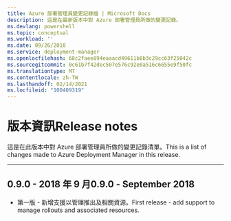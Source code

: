 ```yaml
---
title: Azure 部署管理員變更記錄檔 | Microsoft Docs
description: 這是在最新版本中對 Azure 部署管理員所做的變更記錄。
ms.devlang: powershell
ms.topic: conceptual
ms.workload: ''
ms.date: 09/26/2018
ms.service: deployment-manager
ms.openlocfilehash: 68c2faee894eaaacd49611b8b3c29cc63f25042c
ms.sourcegitcommit: 0c61b7f42dec507e576c92e0a516c6655e9f50fc
ms.translationtype: MT
ms.contentlocale: zh-TW
ms.lasthandoff: 02/14/2021
ms.locfileid: "100409319"
---
```

# <a name="release-notes"></a><span data-ttu-id="4fb36-103">版本資訊</span><span class="sxs-lookup"><span data-stu-id="4fb36-103">Release notes</span></span>

<span data-ttu-id="4fb36-104">這是在此版本中對 Azure 部署管理員所做的變更記錄清單。</span><span class="sxs-lookup"><span data-stu-id="4fb36-104">This is a list of changes made to Azure Deployment Manager in this release.</span></span>

---
## <a name="090---september-2018"></a><span data-ttu-id="4fb36-105">0.9.0 - 2018 年 9 月</span><span class="sxs-lookup"><span data-stu-id="4fb36-105">0.9.0 - September 2018</span></span>
* <span data-ttu-id="4fb36-106">第一版 - 新增支援以管理推出及相關資源。</span><span class="sxs-lookup"><span data-stu-id="4fb36-106">First release - add support to manage rollouts and associated resources.</span></span>